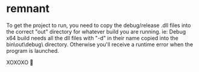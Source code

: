 remnant
=======

To get the project to run, you need to copy the debug/release .dll files into the correct "out" directory for whatever build you are running.
ie: Debug x64 build needs all the dll files with "-d" in their name copied into the bin\out\debug\ directory. Otherwise you'll receive a runtime error
when the program is launched.

XOXOXO
